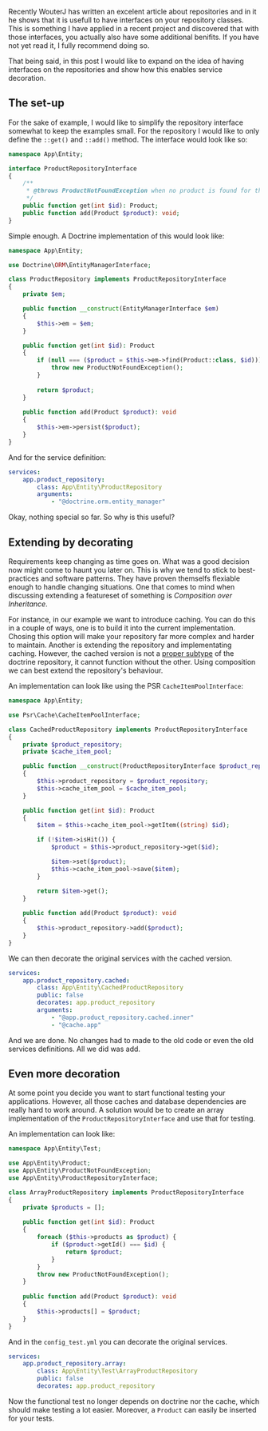 Recently WouterJ has written an excelent article about repositories and in it he shows that it is usefull to have interfaces on your repository classes. This is something I have applied in a recent project and discovered that with those interfaces, you actually also have some additional benifits. If you have not yet read it, I fully recommend doing so.

That being said, in this post I would like to expand on the idea of having interfaces on the repositories and show how this enables service decoration.

## The set-up
For the sake of example, I would like to simplify the repository interface somewhat to keep the examples small. For the repository I would like to only define the `::get()` and `::add()` method. The interface would look like so:

```php
namespace App\Entity;

interface ProductRepositoryInterface
{
    /**
     * @throws ProductNotFoundException when no product is found for the id
     */
    public function get(int $id): Product;
    public function add(Product $product): void;
}
```
Simple enough. A Doctrine implementation of this would look like:
```php
namespace App\Entity;

use Doctrine\ORM\EntityManagerInterface;

class ProductRepository implements ProductRepositoryInterface
{
    private $em;

    public function __construct(EntityManagerInterface $em)
    {
        $this->em = $em;
    }

    public function get(int $id): Product
    {
        if (null === ($product = $this->em->find(Product::class, $id))) {
            throw new ProductNotFoundException();
        }
        
        return $product;
    }
    
    public function add(Product $product): void
    {
        $this->em->persist($product);
    }
}
```
And for the service definition:
```yml
services:
    app.product_repository:
        class: App\Entity\ProductRepository
        arguments:
            - "@doctrine.orm.entity_manager"
```
Okay, nothing special so far. So why is this useful?

## Extending by decorating
Requirements keep changing as time goes on. What was a good decision now might come to haunt you later on. This is why we tend to stick to best-practices and software patterns. They have proven themselfs flexiable enough to handle changing situations. One that comes to mind when discussing extending a featureset of something is *Composition over Inheritance*.

For instance, in our example we want to introduce caching. You can do this in a couple of ways, one is to build it into the current implementation. Chosing this option will make your repository far more complex and harder to maintain. Another is extending the repository and implementating caching. However, the cached version is not a [proper subtype][wiki-liskov-substitution-principle] of the doctrine repository, it cannot function without the other. Using composition we can best extend the repository's behaviour.

An implementation can look like using the PSR `CacheItemPoolInterface`:
```php
namespace App\Entity;

use Psr\Cache\CacheItemPoolInterface;

class CachedProductRepository implements ProductRepositoryInterface
{
    private $product_repository;
    private $cache_item_pool;

    public function __construct(ProductRepositoryInterface $product_repository, CacheItemPoolInterface $cache_item_pool)
    {
        $this->product_repository = $product_repository;
        $this->cache_item_pool = $cache_item_pool;
    }

    public function get(int $id): Product
    {
        $item = $this->cache_item_pool->getItem((string) $id);

        if (!$item->isHit()) {
            $product = $this->product_repository->get($id);

            $item->set($product);
            $this->cache_item_pool->save($item);
        }

        return $item->get();
    }
    
    public function add(Product $product): void
    {
        $this->product_repository->add($product);
    }
}
```
We can then decorate the original services with the cached version.
```yml
services:
    app.product_repository.cached:
        class: App\Entity\CachedProductRepository
        public: false
        decorates: app.product_repository
        arguments:
            - "@app.product_repository.cached.inner"
            - "@cache.app"
```
And we are done. No changes had to made to the old code or even the old services definitions. All we did was add.

## Even more decoration
At some point you decide you want to start functional testing your applications. However, all those caches and database dependencies are really hard to work around. A solution would be to create an array implementation of the `ProductRepositoryInterface` and use that for testing.

An implementation can look like:
```php
namespace App\Entity\Test;

use App\Entity\Product;
use App\Entity\ProductNotFoundException;
use App\Entity\ProductRepositoryInterface;

class ArrayProductRepository implements ProductRepositoryInterface
{
    private $products = [];
    
    public function get(int $id): Product
    {
        foreach ($this->products as $product) {
            if ($product->getId() === $id) {
                return $product;
            }
        }
        throw new ProductNotFoundException();
    }
    
    public function add(Product $product): void
    {
        $this->products[] = $product;
    }
}
```
And in the `config_test.yml` you can decorate the original services.
```yml
services:
    app.product_repository.array:
        class: App\Entity\Test\ArrayProductRepository
        public: false
        decorates: app.product_repository
```

Now the functional test no longer depends on doctrine nor the cache, which should make testing a lot easier. Moreover, a `Product` can easily be inserted for your tests.

[wiki-liskov-substitution-principle]: https://en.wikipedia.org/wiki/Liskov_substitution_principle
